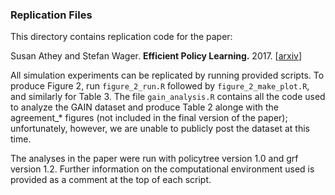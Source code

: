 ### Replication Files

This directory contains replication code for the paper:

Susan Athey and Stefan Wager.
<b>Efficient Policy Learning.</b> 2017.
[<a href="https://arxiv.org/abs/1702.02896">arxiv</a>]

All simulation experiments can be replicated by running provided scripts. To produce Figure 2, run `figure_2_run.R` followed by `figure_2_make_plot.R`, and similarly for Table 3. The file `gain_analysis.R` contains all the code used to analyze the GAIN dataset and produce Table 2 alonge with the agreement_* figures (not included in the final version of the paper); unfortunately, however, we are unable to publicly post the dataset at this time.

The analyses in the paper were run with policytree version 1.0 and grf version 1.2. Further information on the computational environment used is provided as a comment at the top of each script.
